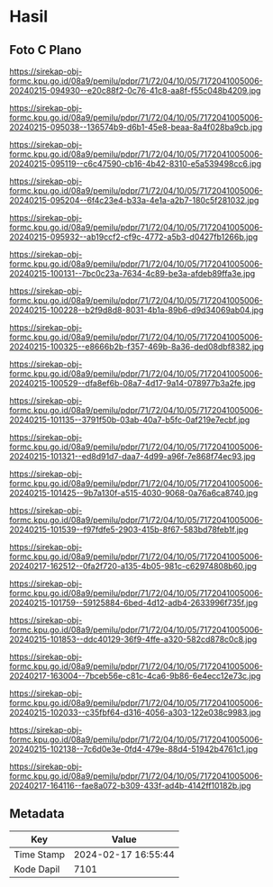 # Hasil

## Foto C Plano

https://sirekap-obj-formc.kpu.go.id/08a9/pemilu/pdpr/71/72/04/10/05/7172041005006-20240215-094930--e20c88f2-0c76-41c8-aa8f-f55c048b4209.jpg

https://sirekap-obj-formc.kpu.go.id/08a9/pemilu/pdpr/71/72/04/10/05/7172041005006-20240215-095038--136574b9-d6b1-45e8-beaa-8a4f028ba9cb.jpg

https://sirekap-obj-formc.kpu.go.id/08a9/pemilu/pdpr/71/72/04/10/05/7172041005006-20240215-095119--c6c47590-cb16-4b42-8310-e5a539498cc6.jpg

https://sirekap-obj-formc.kpu.go.id/08a9/pemilu/pdpr/71/72/04/10/05/7172041005006-20240215-095204--6f4c23e4-b33a-4e1a-a2b7-180c5f281032.jpg

https://sirekap-obj-formc.kpu.go.id/08a9/pemilu/pdpr/71/72/04/10/05/7172041005006-20240215-095932--ab19ccf2-cf9c-4772-a5b3-d0427fb1266b.jpg

https://sirekap-obj-formc.kpu.go.id/08a9/pemilu/pdpr/71/72/04/10/05/7172041005006-20240215-100131--7bc0c23a-7634-4c89-be3a-afdeb89ffa3e.jpg

https://sirekap-obj-formc.kpu.go.id/08a9/pemilu/pdpr/71/72/04/10/05/7172041005006-20240215-100228--b2f9d8d8-8031-4b1a-89b6-d9d34069ab04.jpg

https://sirekap-obj-formc.kpu.go.id/08a9/pemilu/pdpr/71/72/04/10/05/7172041005006-20240215-100325--e8666b2b-f357-469b-8a36-ded08dbf8382.jpg

https://sirekap-obj-formc.kpu.go.id/08a9/pemilu/pdpr/71/72/04/10/05/7172041005006-20240215-100529--dfa8ef6b-08a7-4d17-9a14-078977b3a2fe.jpg

https://sirekap-obj-formc.kpu.go.id/08a9/pemilu/pdpr/71/72/04/10/05/7172041005006-20240215-101135--3791f50b-03ab-40a7-b5fc-0af219e7ecbf.jpg

https://sirekap-obj-formc.kpu.go.id/08a9/pemilu/pdpr/71/72/04/10/05/7172041005006-20240215-101321--ed8d91d7-daa7-4d99-a96f-7e868f74ec93.jpg

https://sirekap-obj-formc.kpu.go.id/08a9/pemilu/pdpr/71/72/04/10/05/7172041005006-20240215-101425--9b7a130f-a515-4030-9068-0a76a6ca8740.jpg

https://sirekap-obj-formc.kpu.go.id/08a9/pemilu/pdpr/71/72/04/10/05/7172041005006-20240215-101539--f97fdfe5-2903-415b-8f67-583bd78feb1f.jpg

https://sirekap-obj-formc.kpu.go.id/08a9/pemilu/pdpr/71/72/04/10/05/7172041005006-20240217-162512--0fa2f720-a135-4b05-981c-c62974808b60.jpg

https://sirekap-obj-formc.kpu.go.id/08a9/pemilu/pdpr/71/72/04/10/05/7172041005006-20240215-101759--59125884-6bed-4d12-adb4-2633996f735f.jpg

https://sirekap-obj-formc.kpu.go.id/08a9/pemilu/pdpr/71/72/04/10/05/7172041005006-20240215-101853--ddc40129-36f9-4ffe-a320-582cd878c0c8.jpg

https://sirekap-obj-formc.kpu.go.id/08a9/pemilu/pdpr/71/72/04/10/05/7172041005006-20240217-163004--7bceb56e-c81c-4ca6-9b86-6e4ecc12e73c.jpg

https://sirekap-obj-formc.kpu.go.id/08a9/pemilu/pdpr/71/72/04/10/05/7172041005006-20240215-102033--c35fbf64-d316-4056-a303-122e038c9983.jpg

https://sirekap-obj-formc.kpu.go.id/08a9/pemilu/pdpr/71/72/04/10/05/7172041005006-20240215-102138--7c6d0e3e-0fd4-479e-88d4-51942b4761c1.jpg

https://sirekap-obj-formc.kpu.go.id/08a9/pemilu/pdpr/71/72/04/10/05/7172041005006-20240217-164116--fae8a072-b309-433f-ad4b-4142ff10182b.jpg


## Metadata

| Key        | Value               |
| ---------- | ------------------- |
| Time Stamp | 2024-02-17 16:55:44 |
| Kode Dapil | 7101                |



